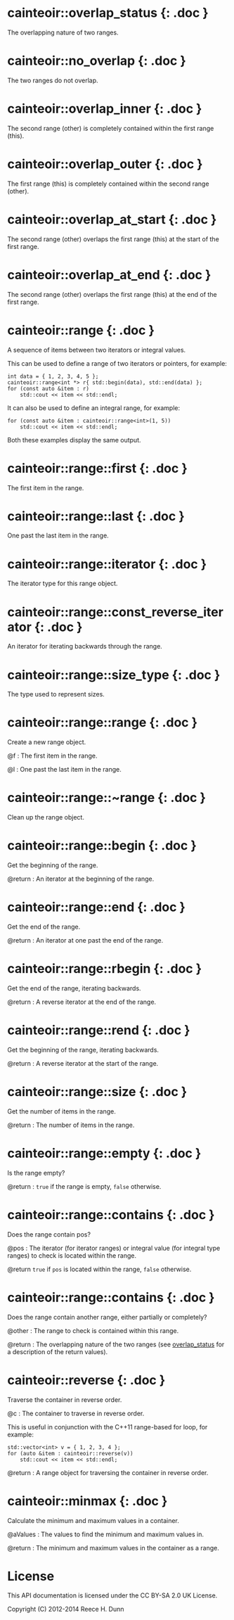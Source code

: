 # cainteoir::overlap_status {: .doc }

The overlapping nature of two ranges.

# cainteoir::no_overlap {: .doc }

The two ranges do not overlap.

# cainteoir::overlap_inner {: .doc }

The second range (other) is completely contained within the first range (this).

# cainteoir::overlap_outer {: .doc }

The first range (this) is completely contained within the second range (other).

# cainteoir::overlap_at_start {: .doc }

The second range (other) overlaps the first range (this) at the start of the first range.

# cainteoir::overlap_at_end {: .doc }

The second range (other) overlaps the first range (this) at the end of the first range.

# cainteoir::range {: .doc }

A sequence of items between two iterators or integral values.

This can be used to define a range of two iterators or pointers, for example:

	int data = { 1, 2, 3, 4, 5 };
	cainteoir::range<int *> r{ std::begin(data), std::end(data) };
	for (const auto &item : r)
		std::cout << item << std::endl;

It can also be used to define an integral range, for example:

	for (const auto &item : cainteoir::range<int>(1, 5))
		std::cout << item << std::endl;

Both these examples display the same output.

# cainteoir::range::first {: .doc }

The first item in the range.

# cainteoir::range::last {: .doc }

One past the last item in the range.

# cainteoir::range::iterator {: .doc }

The iterator type for this range object.

# cainteoir::range::const_reverse_iterator {: .doc }

An iterator for iterating backwards through the range.

# cainteoir::range::size_type {: .doc }

The type used to represent sizes.

# cainteoir::range::range {: .doc }

Create a new range object.

@f
: The first item in the range.

@l
: One past the last item in the range.

# cainteoir::range::~range {: .doc }

Clean up the range object.

# cainteoir::range::begin {: .doc }

Get the beginning of the range.

@return
: An iterator at the beginning of the range.

# cainteoir::range::end {: .doc }

Get the end of the range.

@return
: An iterator at one past the end of the range.

# cainteoir::range::rbegin {: .doc }

Get the end of the range, iterating backwards.

@return
: A reverse iterator at the end of the range.

# cainteoir::range::rend {: .doc }

Get the beginning of the range, iterating backwards.

@return
: A reverse iterator at the start of the range.

# cainteoir::range::size {: .doc }

Get the number of items in the range.

@return
: The number of items in the range.

# cainteoir::range::empty {: .doc }

Is the range empty?

@return
: `true` if the range is empty, `false` otherwise.

# cainteoir::range::contains {: .doc }

Does the range contain pos?

@pos
: The iterator (for iterator ranges) or integral value (for integral type
  ranges) to check is located within the range.

@return `true` if `pos` is located within the range, `false` otherwise.

# cainteoir::range::contains {: .doc }

Does the range contain another range, either partially or completely?

@other
: The range to check is contained within this range.

@return
: The overlapping nature of the two ranges (see [overlap_status](^^cainteoir::overlap_status)
  for a description of the return values).

# cainteoir::reverse {: .doc }

Traverse the container in reverse order.

@c
: The container to traverse in reverse order.

This is useful in conjunction with the C++11 range-based for loop, for example:

	std::vector<int> v = { 1, 2, 3, 4 };
	for (auto &item : cainteoir::reverse(v))
		std::cout << item << std::endl;

@return
: A range object for traversing the container in reverse order.

# cainteoir::minmax {: .doc }

Calculate the minimum and maximum values in a container.

@aValues
: The values to find the minimum and maximum values in.

@return
: The minimum and maximum values in the container as a range.

# License

This API documentation is licensed under the CC BY-SA 2.0 UK License.

Copyright (C) 2012-2014 Reece H. Dunn
